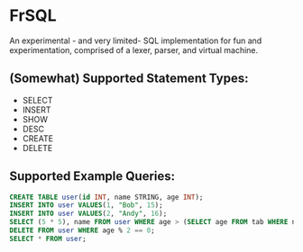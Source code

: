 # FrSQL
An experimental - and very limited- SQL implementation for fun and experimentation, comprised of a lexer, parser, and virtual machine.

## (Somewhat) Supported Statement Types:
* SELECT
* INSERT
* SHOW
* DESC
* CREATE
* DELETE

## Supported Example Queries:
```sql
CREATE TABLE user(id INT, name STRING, age INT);
INSERT INTO user VALUES(1, "Bob", 15);
INSERT INTO user VALUES(2, "Andy", 16);
SELECT (5 * 5), name FROM user WHERE age > (SELECT age FROM tab WHERE name == "Bob" LIMIT 1);
DELETE FROM user WHERE age % 2 == 0;
SELECT * FROM user;
```